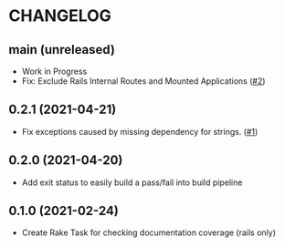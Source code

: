 # CHANGELOG
## main (unreleased)
- Work in Progress
- Fix: Exclude Rails Internal Routes and Mounted Applications ([#2](https://github.com/smridge/swagcov/pull/2))

## 0.2.1 (2021-04-21)
- Fix exceptions caused by missing dependency for strings. ([#1](https://github.com/smridge/swagcov/pull/1))
## 0.2.0 (2021-04-20)
- Add exit status to easily build a pass/fail into build pipeline

## 0.1.0 (2021-02-24)
- Create Rake Task for checking documentation coverage (rails only)
